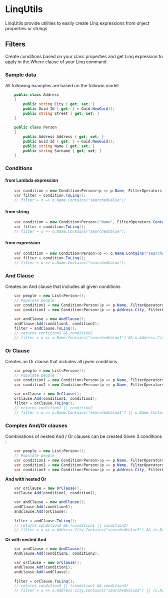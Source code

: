 # LinqUtils
LinqUtils provide utilities to easily create Linq expressions from onject properties or strings

## Filters
Create conditions based on your class properties and get Linq expression to apply in the Where clause of your Linq command.

### Sample data
All following examples are based on the followin model
``` csharp
    public class Address
    {
        public string City { get; set; }
        public Guid Id { get; } = Guid.NewGuid();
        public string Street { get; set; }
    }
    
    public class Person
    {
        public Address Address { get; set; }
        public Guid Id { get; } = Guid.NewGuid();
        public string Name { get; set; }
        public string Surname { get; set; }
    }
```

### Conditions
#### from Lambda expression
``` csharp
	var condition = new Condition<Person>(p => p.Name, FilterOperators.Contains, "searchedValue");
	var filter = condition.ToLinq();
	// filter = o => o.Name.Contains("searchedValue");
```
#### from string
``` csharp
	var condition = new Condition<Person>("Name", FilterOperators.Contains, "searchedValue");
	var filter = condition.ToLinq();
	// filter = o => o.Name.Contains("searchedValue");	
```
#### from expression
``` csharp
	var condition = new Condition<Person>(o => o.Name.Contains("searchedValue"));
	var filter = condition.ToLinq();
	// filter = o => o.Name.Contains("searchedValue");	
```
### And Clause	
Creates an And clause that includes all given conditions
``` csharp
	var people = new List<Person>();
	// Populate people
	var condition1 = new Condition<Person>(p => p.Name, FilterOperators.Contains, "searchedValue1");
	var condition1 = new Condition<Person>(p => p.Address.City, FilterOperators.Contains, "searchedValue2");
	
	var andClause = new AndClause();
	andClause.Add(condition1, condition2);
	filter = andClause.ToLinq();
	// returns confition1 && condition2
	// filter = o => o.Name.Contains("searchedValue1") && o.Address.City.Contains("searchedValue2")
```
### Or Clause	
Creates an Or clause that includes all given conditions
``` csharp
	var people = new List<Person>();
	// Populate people
	var condition1 = new Condition<Person>(p => p.Name, FilterOperators.Contains, "searchedValue1");
	var condition2 = new Condition<Person>(p => p.Name, FilterOperators.Contains, "searchedValue2");
	
	var orClause = new OrClause();
	orClause.Add(condition1, condition2);
	filter = orClause.ToLinq();
	// returns confition1 || condition2
	// filter = o => o.Name.Contains("searchedValue1") || o.Name.Contains("searchedValue2")
```	
### Complex And/Or clauses
Combinations of nested And / Or clauses can be created
Given 3 conditions :
``` csharp
	var people = new List<Person>();
	// Populate people
	var condition1 = new Condition<Person>(p => p.Name, FilterOperators.Contains, "searchedValue1");
	var condition2 = new Condition<Person>(p => p.Name, FilterOperators.Contains, "searchedValue2");
	var condition3 = new Condition<Person>(p => p.Address.City, FilterOperators.Contains, "searchedValue3");
```	
**And with nested Or**
```csharp
	var orClause = new OrClause();
	orClause.Add(condition1, condition2);

	var andClause = new andClause();
	andClause.Add(condition1);
	andclause.Add(orClause);
	
	filter = andClause.ToLinq();
	// returns condition3 && (condition1 || condition2)
	// filter = o => o.Address.City.Contains("searchedValue3") && (o.Name.Contains("searchedValue1") || o.Name.Contains("searchedValue2"))
```
**Or with nested And**
```csharp
	var andClause = new AndClause();
	AndClause.Add(condition1, condition2);

	var orClause = new orClause();
	andClause.Add(condition1);
	andclause.Add(andClause);
	
	filter = orClause.ToLinq();
	// returns condition3 || (condition1 && condition2)
	// filter = o => o.Address.City.Contains("searchedValue3") || (o.Name.Contains("searchedValue1") && o.Name.Contains("searchedValue2"))
```
